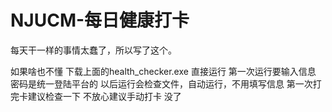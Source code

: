 # NJUCM-每日健康打卡
每天干一样的事情太蠢了，所以写了这个。

如果啥也不懂
下载上面的health_checker.exe
直接运行
第一次运行要输入信息
密码是统一登陆平台的
以后运行会检查文件，自动运行，不用填写信息
第一次打完卡建议检查一下
不放心建议手动打卡
没了
